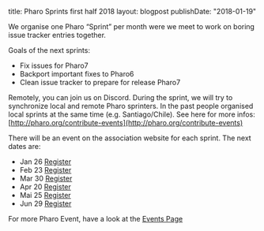 title: Pharo Sprints first half 2018layout: blogpostpublishDate: "2018-01-19"We organise one Pharo “Sprint” per month were we meet to work on boring issue tracker entries together.Goals of the next sprints:- Fix issues for Pharo7- Backport important fixes to Pharo6- Clean issue tracker to prepare for release Pharo7Remotely, you can join us on Discord. During the sprint, we will try to synchronize local and remote Pharo sprinters. In the past people organised local sprints at the same time \(e.g. Santiago/Chile\).See here for more infos: [http://pharo.org/contribute-events](http://pharo.org/contribute-events)There will be an event on the association website for each sprint. The next dates are:- Jan 26 [Register](https://association.pharo.org/event-2789472)- Feb 23 [Register](https://association.pharo.org/event-2789568)- Mar 30 [Register](https://association.pharo.org/event-2789576)- Apr 20 [Register](https://association.pharo.org/event-2789579)- Mai 25 [Register](https://association.pharo.org/event-2789581)- Jun 29 [Register](https://association.pharo.org/event-2789583)For more Pharo Event, have a look at the [Events Page](https://association.pharo.org/events)